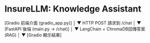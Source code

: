 # InsureLLM: Knowledge Assistant

[Gradio 前端介面 (gradio_app.py)]
        │
        ▼
HTTP POST 請求到 /chat
        │
        ▼
[FastAPI 後端 (main.py → /chat)]
        │
        ▼
LangChain + ChromaDB回傳答案 (RAG)
        │
        ▼
[Gradio 顯示結果]
